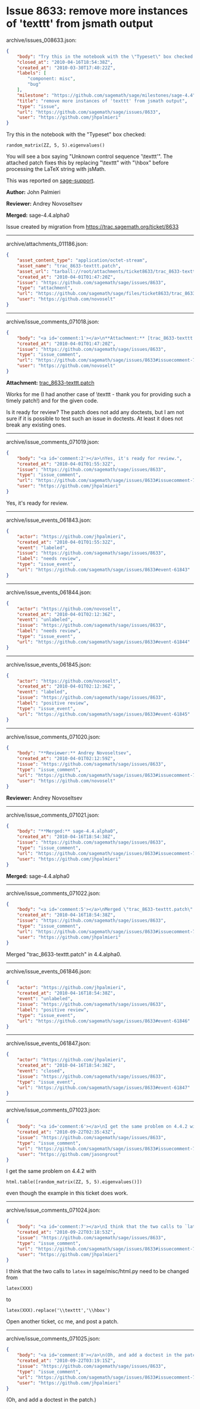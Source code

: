 # Issue 8633: remove more instances of 'texttt' from jsmath output

archive/issues_008633.json:
```json
{
    "body": "Try this in the notebook with the \"Typeset\" box checked:\n\n```\nrandom_matrix(ZZ, 5, 5).eigenvalues()\n```\nYou will see a box saying \"Unknown control sequence '\\texttt'\".  The attached patch fixes this by replacing \"\\texttt\" with \"\\hbox\" before processing the LaTeX string with jsMath.\n\nThis was reported on [sage-support](http://groups.google.com/group/sage-support/browse_thread/thread/b35dc4f890f48677?tvc=2).\n\n**Author:** John Palmieri\n\n**Reviewer:** Andrey Novoseltsev\n\n**Merged:** sage-4.4.alpha0\n\nIssue created by migration from https://trac.sagemath.org/ticket/8633\n\n",
    "closed_at": "2010-04-16T18:54:38Z",
    "created_at": "2010-03-30T17:40:22Z",
    "labels": [
        "component: misc",
        "bug"
    ],
    "milestone": "https://github.com/sagemath/sage/milestones/sage-4.4",
    "title": "remove more instances of 'texttt' from jsmath output",
    "type": "issue",
    "url": "https://github.com/sagemath/sage/issues/8633",
    "user": "https://github.com/jhpalmieri"
}
```
Try this in the notebook with the "Typeset" box checked:

```
random_matrix(ZZ, 5, 5).eigenvalues()
```
You will see a box saying "Unknown control sequence '\texttt'".  The attached patch fixes this by replacing "\texttt" with "\hbox" before processing the LaTeX string with jsMath.

This was reported on [sage-support](http://groups.google.com/group/sage-support/browse_thread/thread/b35dc4f890f48677?tvc=2).

**Author:** John Palmieri

**Reviewer:** Andrey Novoseltsev

**Merged:** sage-4.4.alpha0

Issue created by migration from https://trac.sagemath.org/ticket/8633





---

archive/attachments_011186.json:
```json
{
    "asset_content_type": "application/octet-stream",
    "asset_name": "trac_8633-texttt.patch",
    "asset_url": "tarball://root/attachments/ticket8633/trac_8633-texttt.patch",
    "created_at": "2010-04-01T01:47:20Z",
    "issue": "https://github.com/sagemath/sage/issues/8633",
    "type": "attachment",
    "url": "https://github.com/sagemath/sage/files/ticket8633/trac_8633-texttt.patch",
    "user": "https://github.com/novoselt"
}
```



---

archive/issue_comments_071018.json:
```json
{
    "body": "<a id='comment:1'></a>\n**Attachment:** [trac_8633-texttt.patch](https://github.com/sagemath/sage/files/ticket8633/trac_8633-texttt.patch)\n\nWorks for me (I had another case of \\texttt - thank you for providing such a timely patch!) and for the given code.\n\nIs it ready for review? The patch does not add any doctests, but I am not sure if it is possible to test such an issue in doctests. At least it does not break any existing ones.",
    "created_at": "2010-04-01T01:47:20Z",
    "issue": "https://github.com/sagemath/sage/issues/8633",
    "type": "issue_comment",
    "url": "https://github.com/sagemath/sage/issues/8633#issuecomment-71018",
    "user": "https://github.com/novoselt"
}
```

<a id='comment:1'></a>
**Attachment:** [trac_8633-texttt.patch](https://github.com/sagemath/sage/files/ticket8633/trac_8633-texttt.patch)

Works for me (I had another case of \texttt - thank you for providing such a timely patch!) and for the given code.

Is it ready for review? The patch does not add any doctests, but I am not sure if it is possible to test such an issue in doctests. At least it does not break any existing ones.



---

archive/issue_comments_071019.json:
```json
{
    "body": "<a id='comment:2'></a>\nYes, it's ready for review.",
    "created_at": "2010-04-01T01:55:32Z",
    "issue": "https://github.com/sagemath/sage/issues/8633",
    "type": "issue_comment",
    "url": "https://github.com/sagemath/sage/issues/8633#issuecomment-71019",
    "user": "https://github.com/jhpalmieri"
}
```

<a id='comment:2'></a>
Yes, it's ready for review.



---

archive/issue_events_061843.json:
```json
{
    "actor": "https://github.com/jhpalmieri",
    "created_at": "2010-04-01T01:55:32Z",
    "event": "labeled",
    "issue": "https://github.com/sagemath/sage/issues/8633",
    "label": "needs review",
    "type": "issue_event",
    "url": "https://github.com/sagemath/sage/issues/8633#event-61843"
}
```



---

archive/issue_events_061844.json:
```json
{
    "actor": "https://github.com/novoselt",
    "created_at": "2010-04-01T02:12:36Z",
    "event": "unlabeled",
    "issue": "https://github.com/sagemath/sage/issues/8633",
    "label": "needs review",
    "type": "issue_event",
    "url": "https://github.com/sagemath/sage/issues/8633#event-61844"
}
```



---

archive/issue_events_061845.json:
```json
{
    "actor": "https://github.com/novoselt",
    "created_at": "2010-04-01T02:12:36Z",
    "event": "labeled",
    "issue": "https://github.com/sagemath/sage/issues/8633",
    "label": "positive review",
    "type": "issue_event",
    "url": "https://github.com/sagemath/sage/issues/8633#event-61845"
}
```



---

archive/issue_comments_071020.json:
```json
{
    "body": "**Reviewer:** Andrey Novoseltsev",
    "created_at": "2010-04-01T02:12:59Z",
    "issue": "https://github.com/sagemath/sage/issues/8633",
    "type": "issue_comment",
    "url": "https://github.com/sagemath/sage/issues/8633#issuecomment-71020",
    "user": "https://github.com/novoselt"
}
```

**Reviewer:** Andrey Novoseltsev



---

archive/issue_comments_071021.json:
```json
{
    "body": "**Merged:** sage-4.4.alpha0",
    "created_at": "2010-04-16T18:54:38Z",
    "issue": "https://github.com/sagemath/sage/issues/8633",
    "type": "issue_comment",
    "url": "https://github.com/sagemath/sage/issues/8633#issuecomment-71021",
    "user": "https://github.com/jhpalmieri"
}
```

**Merged:** sage-4.4.alpha0



---

archive/issue_comments_071022.json:
```json
{
    "body": "<a id='comment:5'></a>\nMerged \"trac_8633-texttt.patch\" in 4.4.alpha0.",
    "created_at": "2010-04-16T18:54:38Z",
    "issue": "https://github.com/sagemath/sage/issues/8633",
    "type": "issue_comment",
    "url": "https://github.com/sagemath/sage/issues/8633#issuecomment-71022",
    "user": "https://github.com/jhpalmieri"
}
```

<a id='comment:5'></a>
Merged "trac_8633-texttt.patch" in 4.4.alpha0.



---

archive/issue_events_061846.json:
```json
{
    "actor": "https://github.com/jhpalmieri",
    "created_at": "2010-04-16T18:54:38Z",
    "event": "unlabeled",
    "issue": "https://github.com/sagemath/sage/issues/8633",
    "label": "positive review",
    "type": "issue_event",
    "url": "https://github.com/sagemath/sage/issues/8633#event-61846"
}
```



---

archive/issue_events_061847.json:
```json
{
    "actor": "https://github.com/jhpalmieri",
    "created_at": "2010-04-16T18:54:38Z",
    "event": "closed",
    "issue": "https://github.com/sagemath/sage/issues/8633",
    "type": "issue_event",
    "url": "https://github.com/sagemath/sage/issues/8633#event-61847"
}
```



---

archive/issue_comments_071023.json:
```json
{
    "body": "<a id='comment:6'></a>\nI get the same problem on 4.4.2 with\n\n```\nhtml.table([random_matrix(ZZ, 5, 5).eigenvalues()])\n```\n\neven though the example in this ticket does work.",
    "created_at": "2010-09-22T02:35:43Z",
    "issue": "https://github.com/sagemath/sage/issues/8633",
    "type": "issue_comment",
    "url": "https://github.com/sagemath/sage/issues/8633#issuecomment-71023",
    "user": "https://github.com/jasongrout"
}
```

<a id='comment:6'></a>
I get the same problem on 4.4.2 with

```
html.table([random_matrix(ZZ, 5, 5).eigenvalues()])
```

even though the example in this ticket does work.



---

archive/issue_comments_071024.json:
```json
{
    "body": "<a id='comment:7'></a>\nI think that the two calls to `latex` in sage/misc/html.py need to be changed from\n\n```\nlatex(XXX)\n```\nto \n\n```\nlatex(XXX).replace('\\\\texttt','\\\\hbox')\n```\nOpen another ticket, cc me, and post a patch.",
    "created_at": "2010-09-22T03:18:53Z",
    "issue": "https://github.com/sagemath/sage/issues/8633",
    "type": "issue_comment",
    "url": "https://github.com/sagemath/sage/issues/8633#issuecomment-71024",
    "user": "https://github.com/jhpalmieri"
}
```

<a id='comment:7'></a>
I think that the two calls to `latex` in sage/misc/html.py need to be changed from

```
latex(XXX)
```
to 

```
latex(XXX).replace('\\texttt','\\hbox')
```
Open another ticket, cc me, and post a patch.



---

archive/issue_comments_071025.json:
```json
{
    "body": "<a id='comment:8'></a>\n(Oh, and add a doctest in the patch.)",
    "created_at": "2010-09-22T03:19:15Z",
    "issue": "https://github.com/sagemath/sage/issues/8633",
    "type": "issue_comment",
    "url": "https://github.com/sagemath/sage/issues/8633#issuecomment-71025",
    "user": "https://github.com/jhpalmieri"
}
```

<a id='comment:8'></a>
(Oh, and add a doctest in the patch.)
